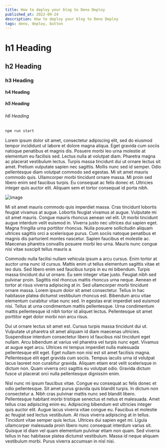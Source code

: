 ```yaml
---
title: How to deploy your blog to Deno Deploy
published_at: 2022-09-24
description: How to deploy your blog to Deno Deploy
tags: deno, deploy, button
---
```


# h1 Heading

## h2 Heading

### h3 Heading

#### h4 Heading

##### h5 Heading

###### h6 Heading

```sh
npm run start
```

Lorem ipsum dolor sit amet, consectetur adipiscing elit, sed do eiusmod tempor
incididunt ut labore et dolore magna aliqua. Eget gravida cum sociis natoque
penatibus et magnis dis. Posuere morbi leo urna molestie at elementum eu
facilisis sed. Lectus nulla at volutpat diam. Pharetra magna ac placerat
vestibulum lectus. Turpis massa tincidunt dui ut ornare lectus sit amet. Pretium
vulputate sapien nec sagittis. Mollis nunc sed id semper. Odio pellentesque diam
volutpat commodo sed egestas. Mi sit amet mauris commodo quis. Ullamcorper morbi
tincidunt ornare massa. Mi proin sed libero enim sed faucibus turpis. Eu
consequat ac felis donec et. Ultricies integer quis auctor elit. Aliquam sem et
tortor consequat id porta nibh.

![image](https://unsplash.it/400/300)

Mi sit amet mauris commodo quis imperdiet massa. Cras tincidunt lobortis feugiat
vivamus at augue. Lobortis feugiat vivamus at augue. Vulputate mi sit amet
mauris. Congue mauris rhoncus aenean vel elit. Ut morbi tincidunt augue interdum
velit euismod in. Viverra justo nec ultrices dui sapien eget. Magna fringilla
urna porttitor rhoncus. Nulla posuere sollicitudin aliquam ultrices sagittis
orci a scelerisque purus. Cum sociis natoque penatibus et magnis dis parturient
montes nascetur. Sapien faucibus et molestie ac. Maecenas pharetra convallis
posuere morbi leo urna. Mauris nunc congue nisi vitae suscipit tellus mauris a.

Commodo nulla facilisi nullam vehicula ipsum a arcu cursus. Enim tortor at
auctor urna nunc id cursus. Mattis enim ut tellus elementum sagittis vitae et
leo duis. Sed libero enim sed faucibus turpis in eu mi bibendum. Turpis massa
tincidunt dui ut ornare. Eu sem integer vitae justo. Feugiat nibh sed pulvinar
proin. Sagittis nisl rhoncus mattis rhoncus urna neque. Aenean et tortor at
risus viverra adipiscing at in. Sed ullamcorper morbi tincidunt ornare massa.
Lorem ipsum dolor sit amet consectetur. Tellus in hac habitasse platea dictumst
vestibulum rhoncus est. Bibendum arcu vitae elementum curabitur vitae nunc sed.
In egestas erat imperdiet sed euismod nisi. Tellus at urna condimentum mattis
pellentesque. Urna condimentum mattis pellentesque id nibh tortor id aliquet
lectus. Pellentesque sit amet porttitor eget dolor morbi non arcu risus.

Dui ut ornare lectus sit amet est. Cursus turpis massa tincidunt dui ut.
Vulputate ut pharetra sit amet aliquam id diam maecenas ultricies. Suspendisse
interdum consectetur libero id faucibus nisl tincidunt eget nullam. Arcu
bibendum at varius vel pharetra vel turpis nunc eget. Vivamus at augue eget
arcu. Ultrices mi tempus imperdiet nulla malesuada pellentesque elit eget. Eget
nullam non nisi est sit amet facilisis magna. Pellentesque elit eget gravida cum
sociis. Tempus iaculis urna id volutpat lacus laoreet non curabitur gravida.
Aliquam etiam erat velit scelerisque in dictum non. Quam viverra orci sagittis
eu volutpat odio. Gravida dictum fusce ut placerat orci nulla pellentesque
dignissim enim.

Nisl nunc mi ipsum faucibus vitae. Congue eu consequat ac felis donec et odio
pellentesque. Sit amet purus gravida quis blandit turpis. In dictum non
consectetur a. Nibh cras pulvinar mattis nunc sed blandit libero. Pellentesque
habitant morbi tristique senectus et netus et malesuada. Amet tellus cras
adipiscing enim eu. Adipiscing bibendum est ultricies integer quis auctor elit.
Augue lacus viverra vitae congue eu. Faucibus et molestie ac feugiat sed lectus
vestibulum. At risus viverra adipiscing at in tellus. Tincidunt vitae semper
quis lectus. Ultrices dui sapien eget mi. Ligula ullamcorper malesuada proin
libero nunc consequat interdum varius sit. Quisque id diam vel quam elementum
pulvinar etiam non quam. Sed viverra tellus in hac habitasse platea dictumst
vestibulum. Massa id neque aliquam vestibulum morbi. Purus viverra accumsan in
nisl nisi.

